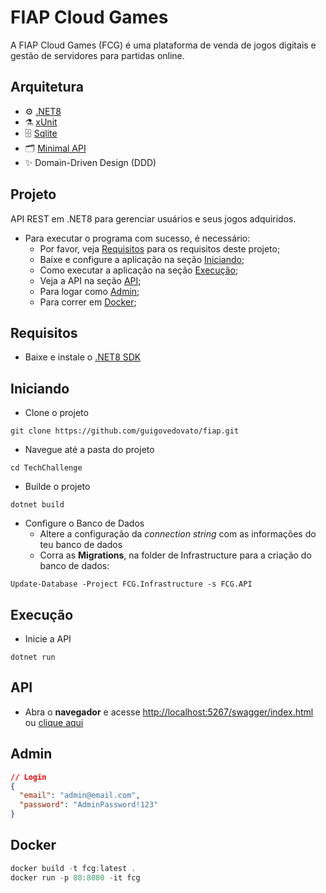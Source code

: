 # FIAP Cloud Games

A FIAP Cloud Games (FCG) é uma plataforma de venda de jogos digitais e gestão de servidores para partidas online.

## Arquitetura

- ⚙️ [.NET8](https://dotnet.microsoft.com/pt-br/download/dotnet/8.0)
- ⚗️ [xUnit](https://xunit.net/)
- 🗄️ [Sqlite](https://www.sqlite.org/)
- 🗂️ [Minimal API](https://learn.microsoft.com/pt-br/aspnet/core/tutorials/min-web-api?view=aspnetcore-9.0&tabs=visual-studio)
- ✨ Domain-Driven Design (DDD)

## Projeto

API REST em .NET8 para gerenciar usuários e seus jogos adquiridos.

- Para executar o programa com sucesso, é necessário:
  - Por favor, veja [Requisitos](#requisitos) para os requisitos deste projeto;
  - Baixe e configure a aplicação na seção [Iniciando](#iniciando);
  - Como executar a aplicação na seção [Execução](#execução);
  - Veja a API na seção [API](#api);
  - Para logar como [Admin](#admin);
  - Para correr em [Docker](#docker);

## Requisitos

- Baixe e instale o [.NET8 SDK](https://dotnet.microsoft.com/en-us/download/dotnet/8.0)

## Iniciando

- Clone o projeto

```dotnet
git clone https://github.com/guigovedovato/fiap.git
```

- Navegue até a pasta do projeto

```dotnet
cd TechChallenge
```

- Builde o projeto

```dotnet
dotnet build
```

- Configure o Banco de Dados
  - Altere a configuração da _connection string_ com as informações do teu banco de dados
  - Corra as **Migrations**, na folder de Infrastructure para a criação do banco de dados:

```dotnet
Update-Database -Project FCG.Infrastructure -s FCG.API
```

## Execução

- Inicie a API

```dotnet
dotnet run
```

## API

- Abra o **navegador** e acesse <http://localhost:5267/swagger/index.html> ou [clique aqui](http://localhost:5267/swagger/index.html)

## Admin

```json
// Login
{
  "email": "admin@email.com",
  "password": "AdminPassword!123"
}
```

## Docker

```powershell
docker build -t fcg:latest .
docker run -p 80:8080 -it fcg
```
